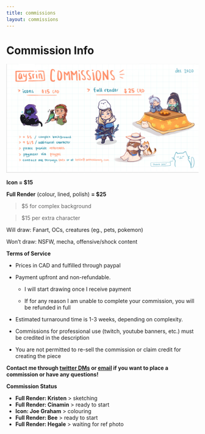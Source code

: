 ```yaml
---
title: commissions
layout: commissions
---
```


# Commission Info

![commission examples](/assets/images/aysrin_commissions.png)

**Icon = $15**

**Full Render** (colour, lined, polish) **= $25**

> $5 for complex background

> $15 per extra character

Will draw: Fanart, OCs, creatures (eg., pets, pokemon)

Won’t draw: NSFW, mecha, offensive/shock content



**Terms of Service**

- Prices in CAD and fulfilled through paypal

- Payment upfront and non-refundable.

    - I will start drawing once I receive payment

    - If for any reason I am unable to complete your commission, you will be refunded in full

- Estimated turnaround time is 1-3 weeks, depending on complexity.

- Commissions for professional use (twitch, youtube banners, etc.) must be credited in the description

- You are not permitted to re-sell the commission or claim credit for creating the piece

**Contact me through [twitter DMs](https://twitter.com/aysrin) or [email](mailto:hello@antheakwong.com) if you want to place a commission or have any questions!**

**Commission Status**
- **Full Render: Kristen** > sketching
- **Full Render: Cinamin** > ready to start
- **Icon: Joe Graham** > colouring
- **Full Render: Bee** > ready to start
- **Full Render: Hegale** > waiting for ref photo

